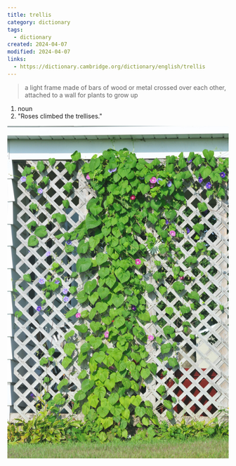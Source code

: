 ```yaml
---
title: trellis
category: dictionary
tags:
  - dictionary
created: 2024-04-07
modified: 2024-04-07
links:
  - https://dictionary.cambridge.org/dictionary/english/trellis
---
```


> a light frame made of bars of wood or metal crossed over each other, attached to a wall for plants to grow up

1. noun
2. "Roses climbed the trellises."

![image](./attachments/trelli_noun_004_2651.jpg)
